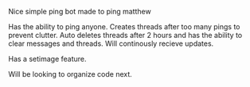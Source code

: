 Nice simple ping bot
made to ping matthew

Has the ability to ping anyone. Creates threads after too many pings to prevent clutter.
Auto deletes threads after 2 hours and has the ability to clear messages and threads.
Will continously recieve updates.

Has a setimage feature.

Will be looking to organize code next.

